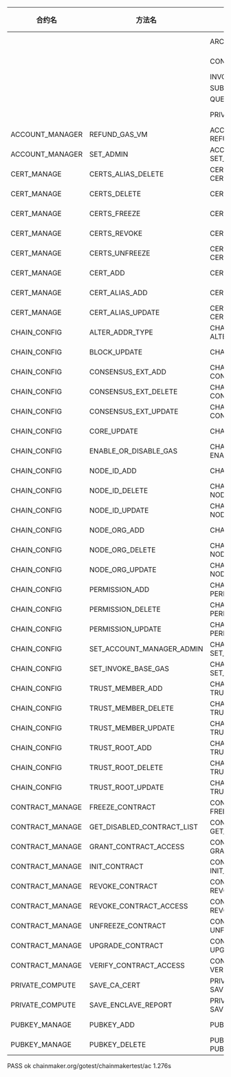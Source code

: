 | 合约名 | 方法名 | 资源名 | 功能 | 默认权限 | 备注 | 
|----------------|----------------|--------------------------------|----------------|----------------|----------------|
|  |  | ARCHIVE |  | {[ADMIN] ANY []} |  |
|  |  | CONSENSUS |  | {[CONSENSUS] ANY []} |  |
|  |  | INVOKE_CONTRACT |  | {[] ANY []} |  |
|  |  | SUBSCRIBE |  | {[] ANY []} |  |
|  |  | QUERY_CONTRACT |  | {[] ANY []} |  |
|  |  | PRIVATE_COMPUTE |  | {[] FORBIDDEN []} |  |
| ACCOUNT_MANAGER | REFUND_GAS_VM | ACCOUNT_MANAGER-REFUND_GAS_VM |  | {[] FORBIDDEN []} |  |
| ACCOUNT_MANAGER | SET_ADMIN | ACCOUNT_MANAGER-SET_ADMIN |  | {[ADMIN] MAJORITY []} |  |
| CERT_MANAGE | CERTS_ALIAS_DELETE | CERT_MANAGE-CERTS_ALIAS_DELETE |  | {[] FORBIDDEN []} |  |
| CERT_MANAGE | CERTS_DELETE | CERT_MANAGE-CERTS_DELETE |  | {[] FORBIDDEN []} |  |
| CERT_MANAGE | CERTS_FREEZE | CERT_MANAGE-CERTS_FREEZE |  | {[] FORBIDDEN []} |  |
| CERT_MANAGE | CERTS_REVOKE | CERT_MANAGE-CERTS_REVOKE |  | {[] FORBIDDEN []} |  |
| CERT_MANAGE | CERTS_UNFREEZE | CERT_MANAGE-CERTS_UNFREEZE |  | {[] FORBIDDEN []} |  |
| CERT_MANAGE | CERT_ADD | CERT_MANAGE-CERT_ADD |  | {[] FORBIDDEN []} |  |
| CERT_MANAGE | CERT_ALIAS_ADD | CERT_MANAGE-CERT_ALIAS_ADD |  | {[] FORBIDDEN []} |  |
| CERT_MANAGE | CERT_ALIAS_UPDATE | CERT_MANAGE-CERT_ALIAS_UPDATE |  | {[] FORBIDDEN []} |  |
| CHAIN_CONFIG | ALTER_ADDR_TYPE | CHAIN_CONFIG-ALTER_ADDR_TYPE |  | {[ADMIN] MAJORITY []} |  |
| CHAIN_CONFIG | BLOCK_UPDATE | CHAIN_CONFIG-BLOCK_UPDATE |  | {[ADMIN] MAJORITY []} |  |
| CHAIN_CONFIG | CONSENSUS_EXT_ADD | CHAIN_CONFIG-CONSENSUS_EXT_ADD |  | {[ADMIN] MAJORITY []} |  |
| CHAIN_CONFIG | CONSENSUS_EXT_DELETE | CHAIN_CONFIG-CONSENSUS_EXT_DELETE |  | {[ADMIN] MAJORITY []} |  |
| CHAIN_CONFIG | CONSENSUS_EXT_UPDATE | CHAIN_CONFIG-CONSENSUS_EXT_UPDATE |  | {[ADMIN] MAJORITY []} |  |
| CHAIN_CONFIG | CORE_UPDATE | CHAIN_CONFIG-CORE_UPDATE |  | {[ADMIN] MAJORITY []} |  |
| CHAIN_CONFIG | ENABLE_OR_DISABLE_GAS | CHAIN_CONFIG-ENABLE_OR_DISABLE_GAS |  | {[ADMIN] MAJORITY []} |  |
| CHAIN_CONFIG | NODE_ID_ADD | CHAIN_CONFIG-NODE_ID_ADD |  | {[ADMIN] MAJORITY []} |  |
| CHAIN_CONFIG | NODE_ID_DELETE | CHAIN_CONFIG-NODE_ID_DELETE |  | {[ADMIN] MAJORITY []} |  |
| CHAIN_CONFIG | NODE_ID_UPDATE | CHAIN_CONFIG-NODE_ID_UPDATE |  | {[ADMIN] MAJORITY []} |  |
| CHAIN_CONFIG | NODE_ORG_ADD | CHAIN_CONFIG-NODE_ORG_ADD |  | {[] FORBIDDEN []} |  |
| CHAIN_CONFIG | NODE_ORG_DELETE | CHAIN_CONFIG-NODE_ORG_DELETE |  | {[] FORBIDDEN []} |  |
| CHAIN_CONFIG | NODE_ORG_UPDATE | CHAIN_CONFIG-NODE_ORG_UPDATE |  | {[ADMIN] MAJORITY []} |  |
| CHAIN_CONFIG | PERMISSION_ADD | CHAIN_CONFIG-PERMISSION_ADD |  | {[] FORBIDDEN []} |  |
| CHAIN_CONFIG | PERMISSION_DELETE | CHAIN_CONFIG-PERMISSION_DELETE |  | {[] FORBIDDEN []} |  |
| CHAIN_CONFIG | PERMISSION_UPDATE | CHAIN_CONFIG-PERMISSION_UPDATE |  | {[] FORBIDDEN []} |  |
| CHAIN_CONFIG | SET_ACCOUNT_MANAGER_ADMIN | CHAIN_CONFIG-SET_ACCOUNT_MANAGER_ADMIN |  | {[ADMIN] MAJORITY []} |  |
| CHAIN_CONFIG | SET_INVOKE_BASE_GAS | CHAIN_CONFIG-SET_INVOKE_BASE_GAS |  | {[ADMIN] MAJORITY []} |  |
| CHAIN_CONFIG | TRUST_MEMBER_ADD | CHAIN_CONFIG-TRUST_MEMBER_ADD |  | {[] FORBIDDEN []} |  |
| CHAIN_CONFIG | TRUST_MEMBER_DELETE | CHAIN_CONFIG-TRUST_MEMBER_DELETE |  | {[] FORBIDDEN []} |  |
| CHAIN_CONFIG | TRUST_MEMBER_UPDATE | CHAIN_CONFIG-TRUST_MEMBER_UPDATE |  | {[] FORBIDDEN []} |  |
| CHAIN_CONFIG | TRUST_ROOT_ADD | CHAIN_CONFIG-TRUST_ROOT_ADD |  | {[ADMIN] MAJORITY []} |  |
| CHAIN_CONFIG | TRUST_ROOT_DELETE | CHAIN_CONFIG-TRUST_ROOT_DELETE |  | {[ADMIN] MAJORITY []} |  |
| CHAIN_CONFIG | TRUST_ROOT_UPDATE | CHAIN_CONFIG-TRUST_ROOT_UPDATE |  | {[ADMIN] SELF []} |  |
| CONTRACT_MANAGE | FREEZE_CONTRACT | CONTRACT_MANAGE-FREEZE_CONTRACT |  | {[ADMIN] ANY []} |  |
| CONTRACT_MANAGE | GET_DISABLED_CONTRACT_LIST | CONTRACT_MANAGE-GET_DISABLED_CONTRACT_LIST |  | {[] FORBIDDEN []} |  |
| CONTRACT_MANAGE | GRANT_CONTRACT_ACCESS | CONTRACT_MANAGE-GRANT_CONTRACT_ACCESS |  | {[] FORBIDDEN []} |  |
| CONTRACT_MANAGE | INIT_CONTRACT | CONTRACT_MANAGE-INIT_CONTRACT |  | {[ADMIN] ANY []} |  |
| CONTRACT_MANAGE | REVOKE_CONTRACT | CONTRACT_MANAGE-REVOKE_CONTRACT |  | {[ADMIN] ANY []} |  |
| CONTRACT_MANAGE | REVOKE_CONTRACT_ACCESS | CONTRACT_MANAGE-REVOKE_CONTRACT_ACCESS |  | {[] FORBIDDEN []} |  |
| CONTRACT_MANAGE | UNFREEZE_CONTRACT | CONTRACT_MANAGE-UNFREEZE_CONTRACT |  | {[ADMIN] ANY []} |  |
| CONTRACT_MANAGE | UPGRADE_CONTRACT | CONTRACT_MANAGE-UPGRADE_CONTRACT |  | {[ADMIN] ANY []} |  |
| CONTRACT_MANAGE | VERIFY_CONTRACT_ACCESS | CONTRACT_MANAGE-VERIFY_CONTRACT_ACCESS |  | {[] FORBIDDEN []} |  |
| PRIVATE_COMPUTE | SAVE_CA_CERT | PRIVATE_COMPUTE-SAVE_CA_CERT |  | {[] FORBIDDEN []} |  |
| PRIVATE_COMPUTE | SAVE_ENCLAVE_REPORT | PRIVATE_COMPUTE-SAVE_ENCLAVE_REPORT |  | {[] FORBIDDEN []} |  |
| PUBKEY_MANAGE | PUBKEY_ADD | PUBKEY_MANAGE-PUBKEY_ADD |  | {[] FORBIDDEN []} |  |
| PUBKEY_MANAGE | PUBKEY_DELETE | PUBKEY_MANAGE-PUBKEY_DELETE |  | {[] FORBIDDEN []} |  |
PASS
ok  	chainmaker.org/gotest/chainmakertest/ac	1.276s
